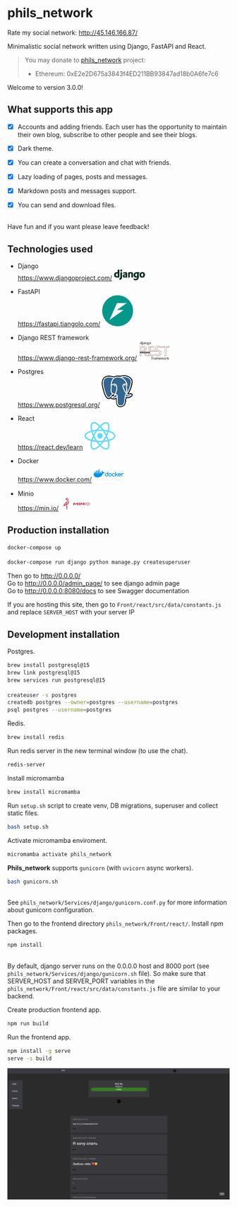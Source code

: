 # phils_network

Rate my social network: <http://45.146.166.87/>

Minimalistic social network written using Django, FastAPI and React.

> You may donate to [phils_network](https://github.com/PHILIPP111007/phils_network) project:
>
> * Ethereum: 0xE2e2D675a3843f4ED211BB93847ad18b0A6fe7c6

Welcome to version 3.0.0!

## What supports this app

* [x] Accounts and adding friends. Each user has the opportunity to maintain their own blog, subscribe to other people and see their blogs.

* [x] Dark theme.

* [x] You can create a conversation and chat with friends.

* [x] Lazy loading of pages, posts and messages.

* [x] Markdown posts and messages support.

* [x] You can send and download files.

\
Have fun and if you want please leave feedback!

## Technologies used

* Django \
<https://www.djangoproject.com/> <img src="pictures/django-framework.png" alt="alt text" width="70"/>

* FastAPI \
<https://fastapi.tiangolo.com/>  <img src="pictures/FastAPI-Logo.png" alt="alt text" width="70"/>

* Django REST framework \
<https://www.django-rest-framework.org/> <img src="pictures/Django-REST-framework.png" alt="alt text" width="70"/>

* Postgres \
<https://www.postgresql.org/> <img src="pictures/Postgresql_elephant.png" alt="alt text" width="70"/>

* React \
<https://react.dev/learn> <img src="pictures/React-icon.png" alt="alt text" width="70"/>

* Docker \
<https://www.docker.com/>  <img src="pictures/Docker-Logo.png" alt="alt text" width="70"/>

* Minio \
<https://min.io/>  <img src="pictures/minio.png" alt="alt text" width="70"/>

## Production installation

```sh
docker-compose up

docker-compose run django python manage.py createsuperuser
```

Then go to <http://0.0.0.0/> \
Go to <http://0.0.0.0/admin_page/> to see django admin page \
Go to <http://0.0.0.0:8080/docs> to see Swagger documentation

If you are hosting this site, then go to `Front/react/src/data/constants.js` and replace `SERVER_HOST` with your server IP

## Development installation

Postgres.

```sh
brew install postgresql@15
brew link postgresql@15
brew services run postgresql@15

createuser -s postgres
createdb postgres --owner=postgres --username=postgres
psql postgres --username=postgres
```

Redis.

```sh
brew install redis
```

Run redis server in the new terminal window (to use the chat).

```sh
redis-server
```

Install micromamba

```sh
brew install micromamba
```

Run `setup.sh` script to create venv, DB migrations, superuser and collect static files.

```sh
bash setup.sh
```

Activate micromamba enviroment.

```sh
micromamba activate phils_network
```

**Phils_network** supports `gunicorn` (with `uvicorn` async workers).

```sh
bash gunicorn.sh
```

\
See `phils_network/Services/django/gunicorn.conf.py` for more information about gunicorn configuration.

Then go to the frontend directory `phils_network/Front/react/`. Install npm packages.

```sh
npm install
```

\
By default, django server runs on the 0.0.0.0 host and 8000 port (see `phils_network/Services/django/gunicorn.sh` file). So make sure that SERVER_HOST and SERVER_PORT variables in the `phils_network/Front/react/src/data/constants.js` file are similar to your backend.

Create production frontend app.

```sh
npm run build
```

Run the frontend app.

```sh
npm install -g serve
serve -s build
```

<img src="pictures/screenshot.png" alt="alt text" width="1000"/>
